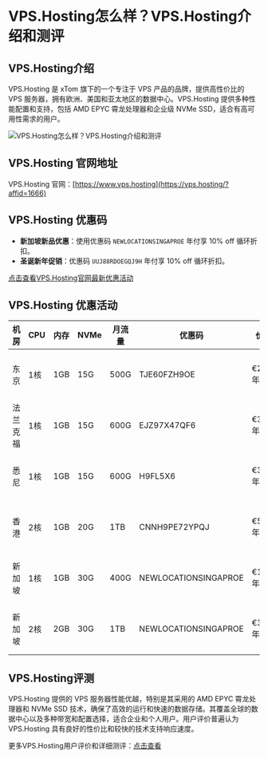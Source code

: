 # VPS.Hosting怎么样？VPS.Hosting介绍和测评

## VPS.Hosting介绍
VPS.Hosting 是 xTom 旗下的一个专注于 VPS 产品的品牌，提供高性价比的 VPS 服务器，拥有欧洲、美国和亚太地区的数据中心。VPS.Hosting 提供多种性能配置和支持，包括 AMD EPYC 霄龙处理器和企业级 NVMe SSD，适合有高可用性需求的用户。

![VPS.Hosting怎么样？VPS.Hosting介绍和测评](https://github.com/user-attachments/assets/61460c53-1a5c-4eb8-b40b-3f5f5c9d5037)

## VPS.Hosting 官网地址
VPS.Hosting 官网：[https://www.vps.hosting](https://vps.hosting/?affid=1666)

## VPS.Hosting 优惠码
- **新加坡新品优惠**：使用优惠码 `NEWLOCATIONSINGAPROE` 年付享 10% off 循环折扣。
- **圣诞新年促销**：优惠码 `UUJ88RDOEGQJ9H` 年付享 10% off 循环折扣。

[点击查看VPS.Hosting官网最新优惠活动](https://vps.hosting/?affid=1666)

## VPS.Hosting 优惠活动
| 机房      | CPU | 内存 | NVMe  | 月流量 | 优惠码           | 价格       | 详情                                                                                                                                 |
|-----------|-----|------|-------|--------|------------------|------------|--------------------------------------------------------------------------------------------------------------------------------------|
| 东京      | 1核  | 1GB  | 15G   | 500G   | TJE60FZH9OE      | €29/年     | [查看详情](https://vps.hosting/?affid=1666)                                                                                          |
| 法兰克福  | 1核  | 1GB  | 15G   | 600G   | EJZ97X47QF6      | €39/年     | [查看详情](https://vps.hosting/?affid=1666)                                                                                          |
| 悉尼      | 1核  | 1GB  | 15G   | 600G   | H9FL5X6          | €39/年     | [查看详情](https://vps.hosting/?affid=1666)                                                                                          |
| 香港      | 2核  | 1GB  | 20G   | 1TB    | CNNH9PE72YPQJ    | €59/年     | [查看详情](https://vps.hosting/?affid=1666)                                                                                          |
| 新加坡    | 1核  | 1GB  | 30G   | 400G   | NEWLOCATIONSINGAPROE | €199/年   | [查看详情](https://vps.hosting/?affid=1666)                                                                                          |
| 新加坡    | 2核  | 2GB  | 30G   | 1TB    | NEWLOCATIONSINGAPROE | €369/年   | [查看详情](https://vps.hosting/?affid=1666)                                                                                          |

## VPS.Hosting评测
VPS.Hosting 提供的 VPS 服务器性能优越，特别是其采用的 AMD EPYC 霄龙处理器和 NVMe SSD 技术，确保了高效的运行和快速的数据存储。其覆盖全球的数据中心以及多种带宽和配置选择，适合企业和个人用户。用户评价普遍认为 VPS.Hosting 具有良好的性价比和较快的技术支持响应速度。

更多VPS.Hosting用户评价和详细测评：[点击查看](https://vps.hosting/?affid=1666)
